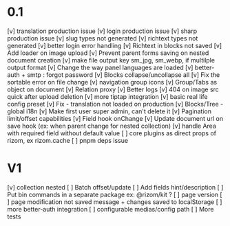 # 0.1
[v] translation production issue
[v] login production issue
[v] sharp production issue
[v] slug types not generated
[v] richtext types not generated
[v] better login error handling
[v] Richtext in blocks not saved
[v] Add loader on image upload
[v] Prevent parent forms saving on nested document creation
[v] make file output key sm_jpg, sm_webp, if multilple output format
[v] Change the way panel languages are loaded
[v] better-auth + smtp : forgot password
[v] Blocks collapse/uncollapse all
[v] Fix the sortable error on file change
[v] navigation group icons
[v] Group/Tabs as object on document
[v] Relation proxy 
[v] Better logs
[v] 404 on image src quick after upload deletion
[v] more tiptap integration
[v] basic real life config preset
[v] Fix - translation not loaded on production
[v] Blocks/Tree - global i18n
[v] Make first user super admin, can't delete it 
[v] Pagination limit/offset capabilities
[v] Field hook onChange
[v] Update document url on save hook (ex: when parent change for nested collection)
[v] handle Area with required field without default value
[ ] core plugins as direct props of rizom, ex rizom.cache
[ ] pnpm deps issue

# V1
[v] collection nested
[ ] Batch offset/update
[ ] Add fields hint/description
[ ] Put bin commands in a separate package ex: @rizom/kit ?
[ ] page version
[ ] page modification not saved message + changes saved to localStorage
[ ] more better-auth integration
[ ] configurable medias/config path
[ ] More tests